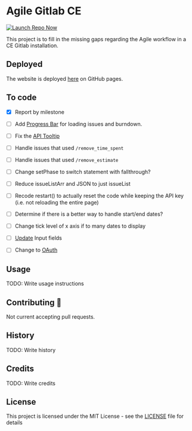 # Agile Gitlab CE

[![Launch Repo Now](https://img.shields.io/badge/gh--pages-Launch%20Now!-ff69b4.svg?maxAge=2592000)](https://lilyheart.github.io/agile-gitlabce/)

This project is to fill in the missing gaps regarding the Agile workflow in a CE Gitlab installation.

<!-- [![Gitter](https://img.shields.io/gitter/room/Lilyheart/repo.js.svg?maxAge=2592000)](https://gitter.im/Lilyheart/LilyPrograms) [![GitHub issues](https://img.shields.io/github/issues/Lilyheart/repo.svg?maxAge=2592000)](https://github.com/Lilyheart/repo/issues) [![license](https://img.shields.io/github/license/Lilyheart/repo.svg?maxAge=2592000)](https://github.com/Lilyheart/repo/blob/gh-pages/LICENSE) -->

## Deployed

The website is deployed [here](https://lilyheart.github.io/agile-gitlabce/) on GitHub pages.

## To code
- [x] Report by milestone
- [ ] Add [Progress Bar](https://getbootstrap.com/docs/4.1/components/progress/) for loading issues and burndown.
- [ ] Fix the [API Tooltip](https://getbootstrap.com/docs/4.1/components/tooltips/)
- [ ] Handle issues that used `/remove_time_spent `
- [ ] Handle issues that used `/remove_estimate `

- [ ] Change setPhase to switch statement with fallthrough?
- [ ] Reduce issueListArr and JSON to just issueList
- [ ] Recode restart() to actually reset the code while keeping the API key (i.e. not reloading the entire page)
- [ ] Determine if there is a better way to handle start/end dates?
- [ ] Change tick level of x axis if to many dates to display
- [ ] [Update](https://getbootstrap.com/docs/4.1/components/input-group/) Input fields
- [ ] Change to [OAuth](https://docs.gitlab.com/ee/api/oauth2.html)

## Usage

TODO: Write usage instructions

## Contributing :revolving_hearts:

Not current accepting pull requests.

<!-- 1. Fork the repo
2. Create a branch for the feature: `git checkout -b new-feature-name`
3. Commit: `git commit -am 'Add a cool thing'`
4. Push to the branch: `git push origin new-feature-name`
5. Submit a pull request -->

## History

TODO: Write history

## Credits

TODO: Write credits

## License

This project is licensed under the MIT License - see the [LICENSE](LICENSE) file for details
